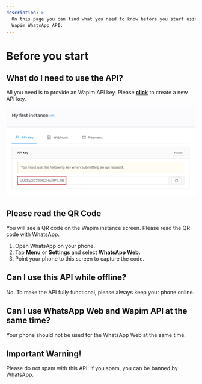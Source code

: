 ```yaml
---
description: >-
  On this page you can find what you need to know before you start using the
  Wapim WhatsApp API.
---
```


# Before you start

## What do I need to use the API?

All you need is to provide an  Wapim API key. Please [**click**](https://app.wapim.io) to create a new API key.

![Wapim API Key](.gitbook/assets/wapim-api-key.jpg)

## Please read the QR Code

You will see a QR code on the Wapim instance screen. Please read the QR code with WhatsApp.

1. Open WhatsApp on your phone.
2. Tap **Menu** or **Settings** and select **WhatsApp Web.**
3. Point your phone to this screen to capture the code.

## Can I use this API while offline?

No. To make the API fully functional, please always keep your phone online.

## Can I use WhatsApp Web and Wapim API at the same time?

Your phone should not be used for the WhatsApp Web at the same time.

## Important Warning!

Please do not spam with this API. If you spam, you can be banned by WhatsApp.

